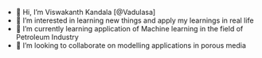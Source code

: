 - 👋 Hi, I’m Viswakanth Kandala [@Vadulasa]
- 👀 I’m interested in learning new things and apply my learnings in real life
- 🌱 I’m currently learning application of Machine learning in the field of Petroleum Industry
- 💞️ I’m looking to collaborate on modelling applications in porous media

<!---
Vadulasa/Vadulasa is a ✨ special ✨ repository because its `README.md` (this file) appears on your GitHub profile.
You can click the Preview link to take a look at your changes.
--->
